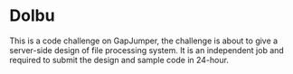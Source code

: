 # Dolbu
This is a code challenge on GapJumper, the challenge is about to give a server-side design of file processing system. 
It is an independent job and required to submit the design and sample code in 24-hour.
